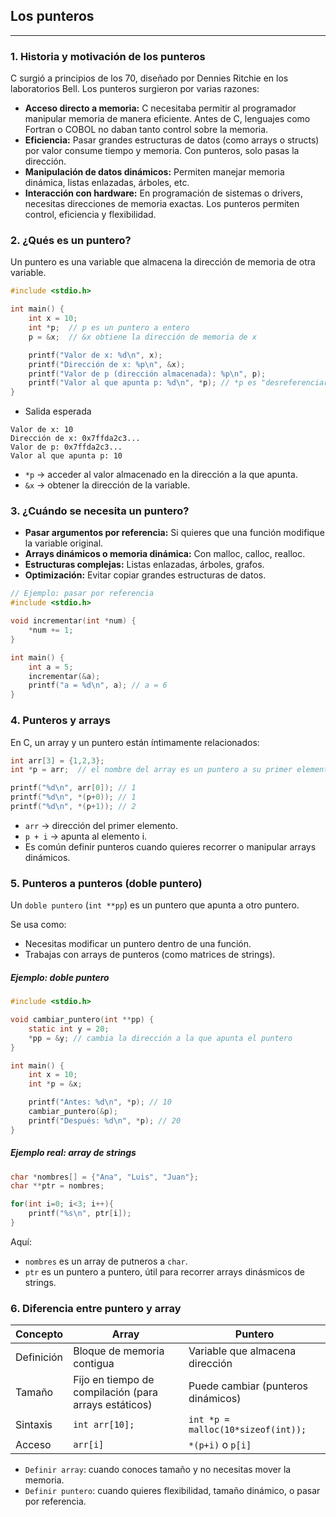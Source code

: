 ## Los punteros
---

### 1. Historia y motivación de los punteros
C surgió a principios de los 70, diseñado por Dennies Ritchie en los laboratorios Bell. 
Los punteros surgieron por varias razones:

* **Acceso directo a memoria:** C necesitaba permitir al programador manipular memoria de manera eficiente. Antes de C, lenguajes como Fortran o COBOL no daban tanto control sobre la memoria.
* **Eficiencia:** Pasar grandes estructuras de datos (como arrays o structs) por valor consume tiempo y memoria. Con punteros, solo pasas la dirección.
* **Manipulación de datos dinámicos:** Permiten manejar memoria dinámica, listas enlazadas, árboles, etc.
* **Interacción con hardware:** En programación de sistemas o drivers, necesitas direcciones de memoria exactas.
Los punteros permiten control, eficiencia y flexibilidad.

### 2. ¿Qués es un puntero?
Un puntero es una variable que almacena la dirección de memoria de otra variable.
```c
#include <stdio.h>

int main() {
    int x = 10;
    int *p;  // p es un puntero a entero
    p = &x;  // &x obtiene la dirección de memoria de x

    printf("Valor de x: %d\n", x);
    printf("Dirección de x: %p\n", &x);
    printf("Valor de p (dirección almacenada): %p\n", p);
    printf("Valor al que apunta p: %d\n", *p); // *p es "desreferenciar"
}
```
* Salida esperada
```ymal
Valor de x: 10
Dirección de x: 0x7ffda2c3...
Valor de p: 0x7ffda2c3...
Valor al que apunta p: 10
```
* `*p` -> acceder al valor almacenado en la dirección a la que apunta.
* `&x` -> obtener la dirección de la variable.

### 3. ¿Cuándo se necesita un puntero?
* **Pasar argumentos por referencia:** Si quieres que una función modifique la variable original.
* **Arrays dinámicos o memoria dinámica:** Con malloc, calloc, realloc.
* **Estructuras complejas:** Listas enlazadas, árboles, grafos.
* **Optimización:** Evitar copiar grandes estructuras de datos.

```c
// Ejemplo: pasar por referencia
#include <stdio.h>

void incrementar(int *num) {
    *num += 1;
}

int main() {
    int a = 5;
    incrementar(&a);
    printf("a = %d\n", a); // a = 6
}
```
### 4. Punteros y arrays
En C, un array y un puntero están íntimamente relacionados:
```c
int arr[3] = {1,2,3};
int *p = arr;  // el nombre del array es un puntero a su primer elemento

printf("%d\n", arr[0]); // 1
printf("%d\n", *(p+0)); // 1
printf("%d\n", *(p+1)); // 2
```
* `arr` → dirección del primer elemento.
* `p + i` → apunta al elemento i.
* Es común definir punteros cuando quieres recorrer o manipular arrays dinámicos.

### 5. Punteros a punteros (doble puntero)
Un `doble puntero` (`int **pp`) es un puntero que apunta a otro puntero.

Se usa como:
* Necesitas modificar un puntero dentro de una función.
* Trabajas con arrays de punteros (como matrices de strings).

##### Ejemplo: doble puntero
```c
#include <stdio.h>

void cambiar_puntero(int **pp) {
    static int y = 20;
    *pp = &y; // cambia la dirección a la que apunta el puntero
}

int main() {
    int x = 10;
    int *p = &x;

    printf("Antes: %d\n", *p); // 10
    cambiar_puntero(&p);
    printf("Después: %d\n", *p); // 20
}
```

##### Ejemplo real: array de strings
```c
char *nombres[] = {"Ana", "Luis", "Juan"};
char **ptr = nombres;

for(int i=0; i<3; i++){
    printf("%s\n", ptr[i]);
}
```
Aquí:
* `nombres` es un array de putneros a `char`.
* `ptr` es un puntero a puntero, útil para recorrer arrays dinásmicos de strings.

### 6. Diferencia entre puntero y array
| Concepto   | Array                                                 | Puntero                            |
| ---------- | ----------------------------------------------------- | ---------------------------------- |
| Definición | Bloque de memoria contigua                            | Variable que almacena dirección    |
| Tamaño     | Fijo en tiempo de compilación (para arrays estáticos) | Puede cambiar (punteros dinámicos) |
| Sintaxis   | `int arr[10];`                                        | `int *p = malloc(10*sizeof(int));` |
| Acceso     | `arr[i]`                                              | `*(p+i)` o `p[i]`                  |

* `Definir array`: cuando conoces tamaño y no necesitas mover la memoria.
* `Definir puntero`: cuando quieres flexibilidad, tamaño dinámico, o pasar por referencia.

